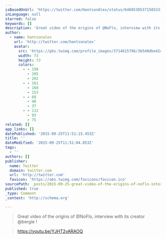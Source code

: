```yaml
---
isBasedOnUrl: 'https://twitter.com/HantsonAlex/status/646953053715853312'
inLanguage: null
starred: false
keywords: []
description: 'Great video of the origins of @NoFlo, interview with its creator @bergie ! https://youtu.be/YJHT2vARAOQ'
author:
  - name: hantsonalex
    url: 'http://twitter.com/hantsonalex'
    avatar:
      src: 'https://pbs.twimg.com/profile_images/3714615796/36540dbe42d834dc6d286c73e10c2708_bigger.png'
      width: 73
      height: 73
      colors:
        - - 199
          - 205
          - 202
        - - 161
          - 160
          - 153
        - - 60
          - 48
          - 37
        - - 112
          - 93
          - 75
related: []
app_links: []
datePublished: '2015-09-25T11:51:15.453Z'
title: ''
dateModified: '2015-09-25T11:51:04.853Z'
tags:
  - ''
authors: []
publisher:
  name: Twitter
  domain: twitter.com
  url: 'http://twitter.com'
  favicon: 'https://abs.twimg.com/favicons/favicon.ico'
sourcePath: _posts/2015-09-25-great-video-of-the-origins-of-noflo-interview-with-its-cre.md
published: true
_type: Comment
_context: 'http://schema.org'

---
```

> Great video of the origins of @NoFlo, interview with its creator @bergie !

> https://youtu.be/YJHT2vARAOQ